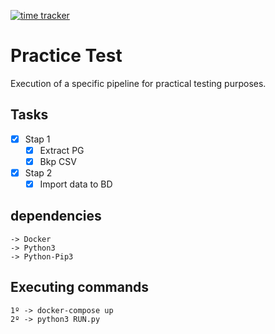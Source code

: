 [![time tracker](https://wakatime.com/badge/github/Donotavio/pipeline-code-challenge.svg)](https://wakatime.com/badge/github/Donotavio/pipeline-code-challenge)

# Practice Test
Execution of a specific pipeline for practical testing purposes.

## Tasks
- [x] Stap 1
  - [x] Extract PG
  - [x] Bkp CSV
- [x] Stap 2
    - [x] Import data to BD
## dependencies
    -> Docker
    -> Python3
    -> Python-Pip3

## Executing commands
    1º -> docker-compose up
    2º -> python3 RUN.py